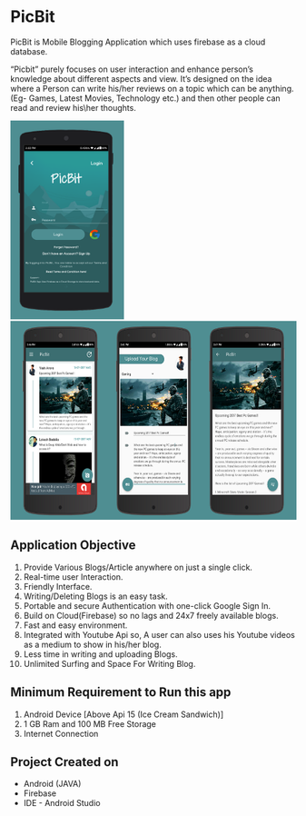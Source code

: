# PicBit
PicBit is Mobile Blogging Application which uses firebase as a cloud database.

“Picbit” purely focuses on user interaction and enhance person’s knowledge about different aspects and view. 
It’s designed on the idea where a Person can write his/her reviews on a topic which can be anything. 
(Eg- Games, Latest Movies, Technology etc.) and then other people can read and review his\her thoughts.

<p align="left">
  <img src="https://github.com/lokeshbadolia/PicBit/blob/master/wall4.png" width="200"  height="350" >
  <img src="https://github.com/lokeshbadolia/PicBit/blob/master/wallremake.png" width="622"  height="350" >
</p>

## Application Objective

1.	Provide Various Blogs/Article anywhere on just a single click. 
2.	Real-time user Interaction.
3.	Friendly Interface.
4.	Writing/Deleting Blogs is an easy task.
5.	Portable and secure Authentication with one-click Google Sign In.
6.	Build on Cloud(Firebase) so no lags and 24x7 freely available blogs.
7.	Fast and easy environment.
8.	Integrated with Youtube Api so, A user can also uses his Youtube videos as a medium to show in his/her blog.
9.	Less time in writing and uploading Blogs.
10.	Unlimited Surfing and Space For Writing Blog.


## Minimum Requirement to Run this app

1. Android Device [Above Api 15 (Ice Cream Sandwich)]
2. 1 GB Ram and 100 MB Free Storage
3. Internet Connection

## Project Created on

- Android (JAVA)
- Firebase
- IDE - Android Studio
